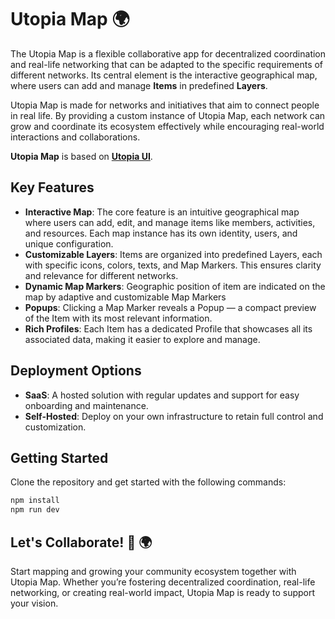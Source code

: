 # Utopia Map 🌍

The Utopia Map is a flexible collaborative app for decentralized coordination and real-life networking that can be adapted to the specific requirements of different networks. Its central element is the interactive geographical map, where users can add and manage **Items** in predefined **Layers**.

Utopia Map is made for networks and initiatives  that aim to connect people in real life. By providing a custom instance of Utopia Map, each network can grow and coordinate its ecosystem effectively while encouraging real-world interactions and collaborations.

**Utopia Map** is based on **[Utopia UI](https://github.com/utopia-os/utopia-ui)**.

## Key Features

- **Interactive Map**: The core feature is an intuitive geographical map where users can add, edit, and manage items like members, activities, and resources. Each map instance has its own identity, users, and unique configuration.
- **Customizable Layers**: Items are organized into predefined Layers, each with specific icons, colors, texts, and Map Markers. This ensures clarity and relevance for different networks.
- **Dynamic Map Markers**:  Geographic position of item are indicated on the map by adaptive and customizable Map Markers
- **Popups**: Clicking a Map Marker reveals a Popup — a compact preview of the Item with its most relevant information.
- **Rich Profiles**: Each Item has a dedicated Profile that showcases all its associated data, making it easier to explore and manage.

## Deployment Options

- **SaaS**: A hosted solution with regular updates and support for easy onboarding and maintenance.
- **Self-Hosted**: Deploy on your own infrastructure to retain full control and customization.

## Getting Started

Clone the repository and get started with the following commands:

```bash
npm install
npm run dev
```

## Let's Collaborate! 🌱 🌍

Start mapping and growing your community ecosystem together with Utopia Map. Whether you’re fostering decentralized coordination, real-life networking, or creating real-world impact, Utopia Map is ready to support your vision.
